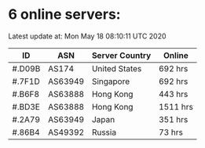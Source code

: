 # 6 online servers:

Latest update at: Mon May 18 08:10:11 UTC 2020

| ID | ASN | Server Country | Online |
| -- | --- | -------------- | ------ |
| #.D09B | AS174 | United States | 692 hrs |
| #.7F1D | AS63949 | Singapore | 692 hrs |
| #.B6F8 | AS63888 | Hong Kong | 443 hrs |
| #.BD3E | AS63888 | Hong Kong | 1511 hrs |
| #.2A79 | AS63949 | Japan | 351 hrs |
| #.86B4 | AS49392 | Russia | 73 hrs |

